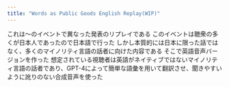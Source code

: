 ```yaml
---
title: "Words as Public Goods English Replay(WIP)"
---
```


これは〜のイベントで異なった発表のリプレイである
このイベントは聴衆の多くが日本人であったので日本語で行った
しかし本質的には日本に限った話ではなく、多くのマイノリティ言語の話者に向けた内容である
そこで英語音声バージョンを作った
想定されている視聴者は英語がネイティブではないマイノリティ言語の話者であり、GPT-4によって簡単な語彙を用いて翻訳させ、聞きやすいように訛りのない合成音声を使った

